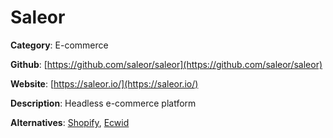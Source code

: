 
# Saleor

**Category**: E-commerce

**Github**: [https://github.com/saleor/saleor](https://github.com/saleor/saleor)

**Website**: [https://saleor.io/](https://saleor.io/)

**Description**:
Headless e-commerce platform

**Alternatives**: [Shopify](https://www.shopify.com/), [Ecwid](https://www.ecwid.com/)
